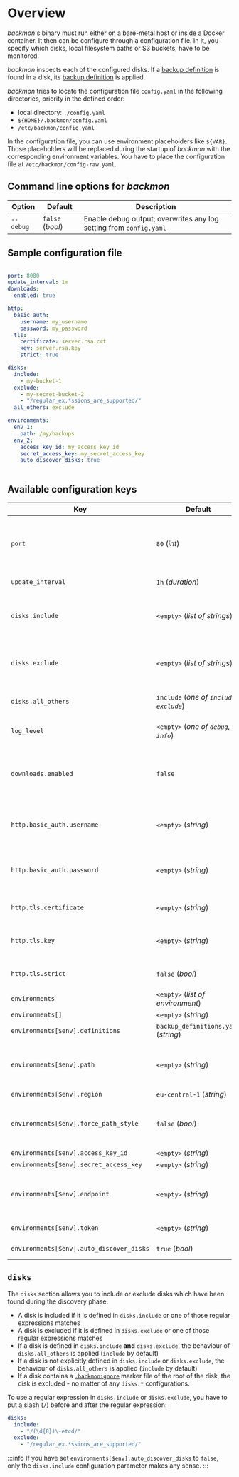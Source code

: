 # Overview
*backmon*'s binary must run either on a bare-metal host or inside a Docker container.
It then can be configure through a configuration file. 
In it, you specify which disks, local filesystem paths or S3 buckets, have to be monitored.

*backmon* inspects each of the configured disks. If a [backup definition](../20-backup-definition/10-overview.md) is found in a disk, its [backup definition](../20-backup-definition/10-overview.md) is applied.

*backmon* tries to locate the configuration file `config.yaml` in the following directories, priority in the defined order:

- local directory: `./config.yaml`
- `${HOME}/.backmon/config.yaml`
- `/etc/backmon/config.yaml`

In the configuration file, you can use environment placeholders like `${VAR}`. Those placeholders will be replaced during the startup of *backmon* with the corresponding environment variables. You have to place the configuration file at `/etc/backmon/config-raw.yaml`.

## Command line options for *backmon*

| Option | Default | Description |
| --- | --- | --- |
| `--debug` | `false` (*bool*) | Enable debug output; overwrites any log setting from `config.yaml` |

## Sample configuration file

```yaml

port: 8080
update_interval: 1m
downloads:
  enabled: true

http:
  basic_auth:
    username: my_username
    password: my_password
  tls:
    certificate: server.rsa.crt
    key: server.rsa.key
    strict: true

disks:
  include:
    - my-bucket-1
  exclude:
    - my-secret-bucket-2
	- "/regular_ex.*ssions_are_supported/"
  all_others: exclude

environments:
  env_1:
    path: /my/backups
  env_2:
    access_key_id: my_access_key_id
	secret_access_key: my_secret_access_key
    auto_discover_disks: true
    
```

## Available configuration keys

| Key | Default | Required | Description |
| --- | --- | --- | --- |
| `port` | `80` (*int*) | No | Default HTTP port to listen for requests. TLS is not supported at the moment. Consider using a proxy if you need encryption. |
| `update_interval` | `1h` (*duration*) | No |  Checks each disk in that duration interval. |
| `disks.include` | `<empty>` (*list of strings*) | No |  Only include the disks with the given name; case-sensitive; regular expressions are supported. | 
| `disks.exclude` | `<empty>` (*list of strings*) | No |  Only include the disks with the given name; case-sensitive; regular expressions are supported. | 
| `disks.all_others` | `include` (*one of `include`, `exclude`*) | No | Behaviour for disks which are not explicitly included or excluded. |
| `log_level` | `<empty>` (*one of `debug`, `info`*) | No |  Used log level; will be overwritten if `--debug` is used. | 
| `downloads.enabled` | `false` | No | If `true`, the latest artifact of a monitored backup disk can be downloaded. This is disabled by default for security reasons ([#1](https://github.com/dreitier/backmon/issues/1)).|
| `http.basic_auth.username` | `<empty>` (*string*) | No | Username for HTTP Basic Authentication. If this is set, `http.basic_auth.password` must be also set. |
| `http.basic_auth.password` | `<empty>` (*string*) | No | Password for HTTP Basic Authentication. If this is set, `http.basic_auth.username` must be also set. |
| `http.tls.certificate` | `<empty>` (*string*) | No | Path to certificate file. If this is set, `http.tls.key` must be also set. |
| `http.tls.key` | `<empty>` (*string*) | No | Path to private key file. If this is set, `http.tls.certificate` must be also set. |
| `http.tls.strict` | `false` (*bool*) | No | If set to true, a preferred TLS default configuration is used. |
| `environments` | `<empty>` (*list of environment*) | No | Each `environment` to check. |
| `environments[]` | `<empty>` (*string*) | __Yes__ |  Name of environment. |
| `environments[$env].definitions` | `backup_definitions.yaml` (*string*) | No | YAML file containing the backup definitions. |
| `environments[$env].path` | `<empty>` (*string*) | No | Local path to check for. If you use the `path` parameter, other parameters specific for S3 are ignored. |
| `environments[$env].region` | `eu-central-1` (*string*) | No | AWS region |
| `environments[$env].force_path_style` | `false` (*bool*) | No | Use path-style for that S3 bucket. This is deprecated by AWS S3 and should be probably `false`. |
| `environments[$env].access_key_id` | `<empty>` (*string*) | __Yes__ | AWS Access Key |
| `environments[$env].secret_access_key` | `<empty>` (*string*) | __Yes__ | AWS Secret Access Key |
| `environments[$env].endpoint` | `<empty>` (*string*) | No | Custom AWS S3 endpoint. This must be used for Minio buckets or if you are using a local S3 instance. |
| `environments[$env].token` | `<empty>` (*string*) | No | AWS STS session token. You can leave that empty. |
| `environments[$env].auto_discover_disks` | `true` (*bool*) | No | Automatically iterate over each S3 bucket. |

## `disks`
The `disks` section allows you to include or exclude disks which have been found during the discovery phase.

- A disk is included if it is defined in `disks.include` or one of those regular expressions matches
- A disk is excluded if it is defined in `disks.exclude` or one of those regular expressions matches
- If a disk is defined in `disks.include` __and__ `disks.exclude`, the behaviour of `disks.all_others` is applied (`include` by default)
- If a disk is not explicitly defined in `disks.include` or `disks.exclude`, the behaviour of `disks.all_others` is applied (`include` by default)
- If a disk contains a [`.backmonignore`](storage#ignoring-disks) marker file of the root of the disk, the disk is excluded - no matter of any `disks.*` configurations.

To use a regular expression in `disks.include` or `disks.exclude`, you have to put a slash (`/`) before and after the regular expression:

```yaml
disks:
  include:
    - "/(\d{8})\-etcd/"
  exclude:
	- "/regular_ex.*ssions_are_supported/"
```

:::info
If you have set `environments[$env].auto_discover_disks` to `false`, only the `disks.include` configuration parameter makes any sense.
:::